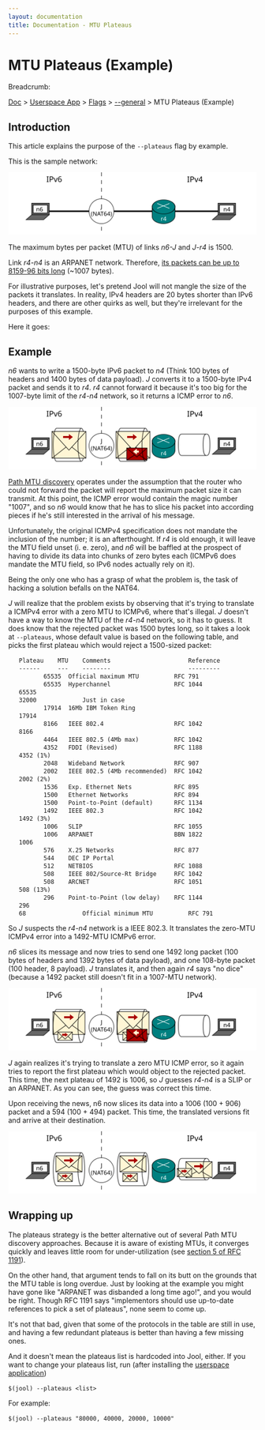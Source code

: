 ```yaml
---
layout: documentation
title: Documentation - MTU Plateaus
---
```


# MTU Plateaus (Example)

Breadcrumb:

[Doc](doc-index.html) > [Userspace App](doc-index.html#userspace-application) > [Flags](usr-flags.html) > [\--general](usr-flags-general.html) > MTU Plateaus (Example)

## Introduction

This article explains the purpose of the `--plateaus` flag by example.

This is the sample network:

![Fig.1 - Network](images/plateaus-network.svg)

The maximum bytes per packet (MTU) of links _n6-J_ and _J-r4_ is 1500.

Link _r4-n4_ is an ARPANET network. Therefore, [its packets can be up to 8159-96 bits long](https://en.wikipedia.org/wiki/BBN_Report_1822) (~1007 bytes).

For illustrative purposes, let's pretend Jool will not mangle the size of the packets it translates. In reality, IPv4 headers are 20 bytes shorter than IPv6 headers, and there are other quirks as well, but they're irrelevant for the purposes of this example.

Here it goes:

## Example

_n6_ wants to write a 1500-byte IPv6 packet to _n4_ (Think 100 bytes of headers and 1400 bytes of data payload). _J_ converts it to a 1500-byte IPv4 packet and sends it to _r4_. _r4_ cannot forward it because it's too big for the 1007-byte limit of the _r4-n4_ network, so it returns a ICMP error to _n6_.

![Fig.2 - Attempt 1](images/plateaus-attempt1.svg)

<a href="http://en.wikipedia.org/wiki/Path_MTU_Discovery" target="_blank">Path MTU discovery</a> operates under the assumption that the router who could not forward the packet will report the maximum packet size it can transmit. At this point, the ICMP error would contain the magic number "1007", and so _n6_ would know that he has to slice his packet into according pieces if he's still interested in the arrival of his message.

Unfortunately, the original ICMPv4 specification does not mandate the inclusion of the number; it is an afterthought. If _r4_ is old enough, it will leave the MTU field unset (i. e. zero), and _n6_ will be baffled at the prospect of having to divide its data into chunks of zero bytes each (ICMPv6 does mandate the MTU field, so IPv6 nodes actually rely on it).

Being the only one who has a grasp of what the problem is, the task of hacking a solution befalls on the NAT64.

_J_ will realize that the problem exists by observing that it's trying to translate a ICMPv4 error with a zero MTU to ICMPv6, where that's illegal. _J_ doesn't have a way to know the MTU of the _r4-n4_ network, so it has to guess. It does know that the rejected packet was 1500 bytes long, so it takes a look at `--plateaus`, whose default value is based on the following table, and picks the first plateau which would reject a 1500-sized packet:

	   Plateau    MTU    Comments                      Reference
	   ------     ---    --------                      ---------
		      65535  Official maximum MTU          RFC 791
		      65535  Hyperchannel                  RFC 1044
	   65535
	   32000             Just in case
		      17914  16Mb IBM Token Ring
	   17914
		      8166   IEEE 802.4                    RFC 1042
	   8166
		      4464   IEEE 802.5 (4Mb max)          RFC 1042
		      4352   FDDI (Revised)                RFC 1188
	   4352 (1%)
		      2048   Wideband Network              RFC 907
		      2002   IEEE 802.5 (4Mb recommended)  RFC 1042
	   2002 (2%)
		      1536   Exp. Ethernet Nets            RFC 895
		      1500   Ethernet Networks             RFC 894
		      1500   Point-to-Point (default)      RFC 1134
		      1492   IEEE 802.3                    RFC 1042
	   1492 (3%)
		      1006   SLIP                          RFC 1055
		      1006   ARPANET                       BBN 1822
	   1006
		      576    X.25 Networks                 RFC 877
		      544    DEC IP Portal
		      512    NETBIOS                       RFC 1088
		      508    IEEE 802/Source-Rt Bridge     RFC 1042
		      508    ARCNET                        RFC 1051
	   508 (13%)
		      296    Point-to-Point (low delay)    RFC 1144
	   296
	   68                Official minimum MTU          RFC 791

So _J_ suspects the _r4-n4_ network is a IEEE 802.3. It translates the zero-MTU ICMPv4 error into a 1492-MTU ICMPv6 error.

_n6_ slices its message and now tries to send one 1492 long packet (100 bytes of headers and 1392 bytes of data payload), and one 108-byte packet (100 header, 8 payload). _J_ translates it, and then again _r4_ says "no dice" (because a 1492 packet still doesn't fit in a 1007-MTU network).

![Fig.3 - Attempt 2](images/plateaus-attempt2.svg)

_J_ again realizes it's trying to translate a zero MTU ICMP error, so it again tries to report the first plateau which would object to the rejected packet. This time, the next plateau of 1492 is 1006, so _J_ guesses _r4-n4_ is a SLIP or an ARPANET. As you can see, the guess was correct this time.

Upon receiving the news, n6 now slices its data into a 1006 (100 + 906) packet and a 594 (100 + 494) packet. This time, the translated versions fit and arrive at their destination.

![Fig.4 - Attempt 3](images/plateaus-attempt3.svg)

## Wrapping up

The plateaus strategy is the better alternative out of several Path MTU discovery approaches. Because it is aware of existing MTUs, it converges quickly and leaves little room for under-utilization (see <a href="http://tools.ietf.org/html/rfc1191#section-5" target="_blank">section 5 of RFC 1191</a>).

On the other hand, that argument tends to fall on its butt on the grounds that the MTU table is long overdue. Just by looking at the example you might have gone like "ARPANET was disbanded a long time ago!", and you would be right. Though RFC 1191 says "implementors should use up-to-date references to pick a set of plateaus", none seem to come up.

It's not that bad, given that some of the protocols in the table are still in use, and having a few redundant plateaus is better than having a few missing ones.

And it doesn't mean the plateaus list is hardcoded into Jool, either. If you want to change your plateaus list, run (after installing the [userspace application](usr-install.html))

	$(jool) --plateaus <list>

For example:

	$(jool) --plateaus "80000, 40000, 20000, 10000"

